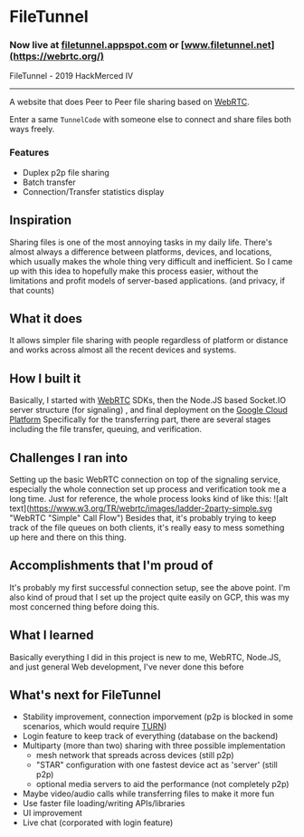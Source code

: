 # FileTunnel

### Now live at [filetunnel.appspot.com](filetunnel.appspot.com) or [www.filetunnel.net](https://webrtc.org/)

FileTunnel - 2019 HackMerced IV

---

A website that does Peer to Peer file sharing based on [WebRTC](https://webrtc.org/).

Enter a same `TunnelCode` with someone else to connect and share files both ways freely.

### Features

* Duplex p2p file sharing
* Batch transfer
* Connection/Transfer statistics display

## Inspiration
Sharing files is one of the most annoying tasks in my daily life. There's almost always a difference between platforms, devices, and locations, which usually makes the whole thing very difficult and inefficient. So I came up with this idea to hopefully make this process easier, without the limitations and profit models of server-based applications. (and privacy, if that counts)

## What it does
It allows simpler file sharing with people regardless of platform or distance and works across almost all the recent devices and systems.

## How I built it
Basically, I started with [WebRTC](https://webrtc.org/) SDKs, then the Node.JS based Socket.IO server structure (for signaling) , and final deployment on the [Google Cloud Platform](https://cloud.google.com/)
Specifically for the transferring part, there are several stages including the file transfer, queuing, and verification.

## Challenges I ran into
Setting up the basic WebRTC connection on top of the signaling service, especially the whole connection set up process and verification took me a long time. 
Just for reference, the whole process looks kind of like this:
![alt text](https://www.w3.org/TR/webrtc/images/ladder-2party-simple.svg "WebRTC "Simple" Call Flow")
Besides that, it's probably trying to keep track of the file queues on both clients, it's really easy to mess something up here and there on this thing.

## Accomplishments that I'm proud of
It's probably my first successful connection setup, see the above point.
I'm also kind of proud that I set up the project quite easily on GCP, this was my most concerned thing before doing this.

## What I learned
Basically everything I did in this project is new to me, WebRTC, Node.JS, and just general Web development, I've never done this before

## What's next for FileTunnel
* Stability improvement, connection imporvement (p2p is blocked in some scenarios, which would require [TURN](https://en.wikipedia.org/wiki/Traversal_Using_Relays_around_NAT))
* Login feature to keep track of everything (database on the backend)
* Multiparty (more than two) sharing with three possible implementation
  + mesh network that spreads across devices (still p2p)
  + "STAR" configuration with one fastest device act as 'server' (still p2p)
  + optional media servers to aid the performance (not completely p2p)
* Maybe video/audio calls while transferring files to make it more fun
* Use faster file loading/writing APIs/libraries
* UI improvement
* Live chat (corporated with login feature)
